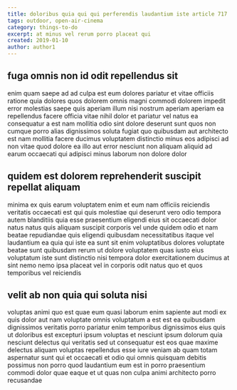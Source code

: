 ```yaml
---
title: doloribus quia qui qui perferendis laudantium iste article 717
tags: outdoor, open-air-cinema
category: things-to-do
excerpt: at minus vel rerum porro placeat qui
created: 2019-01-10
author: author1
---
```


## fuga omnis non id odit repellendus sit

enim quam saepe ad ad culpa est eum dolores pariatur et vitae officiis ratione quia dolores quos dolorem omnis magni commodi dolorem impedit error molestias saepe quis aperiam illum nisi nostrum aperiam aperiam ea repellendus facere officia vitae nihil dolor et pariatur vel natus ea consequatur a est nam mollitia odio sint dolore deserunt sunt quos non cumque porro alias dignissimos soluta fugiat quo quibusdam aut architecto est nam mollitia facere ducimus voluptatem distinctio minus eos adipisci ad non vitae quod dolore ea illo aut error nesciunt non aliquam aliquid ad earum occaecati qui adipisci minus laborum non dolore dolor

## quidem est dolorem reprehenderit suscipit repellat aliquam

minima ex quis earum voluptatem enim et eum nam officiis reiciendis veritatis occaecati est qui quis molestiae qui deserunt vero odio tempora autem blanditiis quia esse praesentium eligendi eius sit occaecati dolor natus natus quis aliquam suscipit corporis vel unde quidem odio et nam beatae repudiandae quis eligendi quibusdam necessitatibus itaque vel laudantium ea quia qui iste ea sunt sit enim voluptatibus dolores voluptate beatae sunt quibusdam rerum ut dolore voluptatem quas iusto eius voluptatum iste sunt distinctio nisi tempora dolor exercitationem ducimus at sint nemo nemo ipsa placeat vel in corporis odit natus quo et quos temporibus vel reiciendis

## velit ab non quia qui soluta nisi

voluptas animi quo est quae eum quasi laborum enim sapiente aut modi ex quis dolor aut nam voluptate omnis voluptatum a est est ea quibusdam dignissimos veritatis porro pariatur enim temporibus dignissimos eius quis ut doloribus est excepturi ipsum voluptas et nesciunt ipsum dolorum quia nesciunt delectus qui veritatis sed ut consequatur est eos quae maxime delectus aliquam voluptas repellendus esse iure veniam ab quam totam aspernatur sunt qui et occaecati et odio qui omnis quisquam debitis possimus non porro quod laudantium eum est in porro praesentium commodi dolor quae eaque et ut quas non culpa animi architecto porro recusandae
